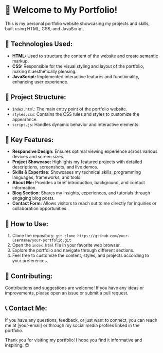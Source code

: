 # 👋 Welcome to My Portfolio! 

This is my personal portfolio website showcasing my projects and skills, built using HTML, CSS, and JavaScript.

## 🚀 Technologies Used:

- **HTML:** Used to structure the content of the website and create semantic markup.
- **CSS:** Responsible for the visual styling and layout of the portfolio, making it aesthetically pleasing.
- **JavaScript:** Implemented interactive features and functionality, enhancing user experience.

## 📂 Project Structure:

- `index.html`: The main entry point of the portfolio website.
- `styles.css`: Contains the CSS rules and styles to customize the appearance.
- `script.js`: Handles dynamic behavior and interactive elements.

## 🌟 Key Features:

- **Responsive Design:** Ensures optimal viewing experience across various devices and screen sizes.
- **Project Showcase:** Highlights my featured projects with detailed descriptions, screenshots, and live demos.
- **Skills & Expertise:** Showcases my technical skills, programming languages, frameworks, and tools.
- **About Me:** Provides a brief introduction, background, and contact information.
- **Blog Section:** Shares my insights, experiences, and tutorials through engaging blog posts.
- **Contact Form:** Allows visitors to reach out to me directly for inquiries or collaboration opportunities.

## 🔧 How to Use:

1. Clone the repository: `git clone https://github.com/your-username/your-portfolio.git`
2. Open the `index.html` file in your favorite web browser.
3. Explore the portfolio and navigate through different sections.
4. Feel free to customize the content, styles, and projects according to your preferences.

## 🤝 Contributing:

Contributions and suggestions are welcome! If you have any ideas or improvements, please open an issue or submit a pull request.

## 📞 Contact Me:

If you have any questions, feedback, or just want to connect, you can reach me at [your-email] or through my social media profiles linked in the portfolio.

Thank you for visiting my portfolio! I hope you find it informative and inspiring. 😊
